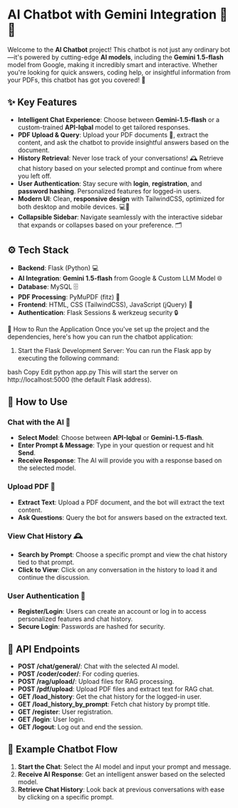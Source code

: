 # AI Chatbot with Gemini Integration 🚀🤖

Welcome to the **AI Chatbot** project! This chatbot is not just any ordinary bot—it's powered by cutting-edge **AI models**, including the **Gemini 1.5-flash** model from Google, making it incredibly smart and interactive. Whether you're looking for quick answers, coding help, or insightful information from your PDFs, this chatbot has got you covered! 🌟

## ✨ Key Features

* **Intelligent Chat Experience**: Choose between **Gemini-1.5-flash** or a custom-trained **API-Iqbal** model to get tailored responses.
* **PDF Upload & Query**: Upload your PDF documents 📑, extract the content, and ask the chatbot to provide insightful answers based on the document.
* **History Retrieval**: Never lose track of your conversations! 🕰️ Retrieve chat history based on your selected prompt and continue from where you left off.
* **User Authentication**: Stay secure with **login**, **registration**, and **password hashing**. Personalized features for logged-in users.
* **Modern UI**: Clean, **responsive design** with TailwindCSS, optimized for both desktop and mobile devices. 💻📱
* **Collapsible Sidebar**: Navigate seamlessly with the interactive sidebar that expands or collapses based on your preference. 🗂️

## ⚙️ Tech Stack

* **Backend**: Flask (Python) 💻
* **AI Integration**: **Gemini 1.5-flash** from Google & Custom LLM Model 🌐
* **Database**: MySQL 🗄️
* **PDF Processing**: PyMuPDF (fitz) 📝
* **Frontend**: HTML, CSS (TailwindCSS), JavaScript (jQuery) 🌈
* **Authentication**: Flask Sessions & werkzeug security 🔒

🏃 How to Run the Application
Once you've set up the project and the dependencies, here's how you can run the chatbot application:

1. Start the Flask Development Server:
You can run the Flask app by executing the following command:

bash
Copy
Edit
python app.py
This will start the server on http://localhost:5000 (the default Flask address).

## 💬 How to Use

### Chat with the AI 🤖

* **Select Model**: Choose between **API-Iqbal** or **Gemini-1.5-flash**.
* **Enter Prompt & Message**: Type in your question or request and hit **Send**.
* **Receive Response**: The AI will provide you with a response based on the selected model.

### Upload PDF 📑

* **Extract Text**: Upload a PDF document, and the bot will extract the text content.
* **Ask Questions**: Query the bot for answers based on the extracted text.

### View Chat History 🕰️

* **Search by Prompt**: Choose a specific prompt and view the chat history tied to that prompt.
* **Click to View**: Click on any conversation in the history to load it and continue the discussion.

### User Authentication 🔐

* **Register/Login**: Users can create an account or log in to access personalized features and chat history.
* **Secure Login**: Passwords are hashed for security.

## 🚀 API Endpoints

* **POST /chat/general/**: Chat with the selected AI model.
* **POST /coder/coder/**: For coding queries.
* **POST /rag/upload/**: Upload files for RAG processing.
* **POST /pdf/upload**: Upload PDF files and extract text for RAG chat.
* **GET /load\_history**: Get the chat history for the logged-in user.
* **GET /load\_history\_by\_prompt**: Fetch chat history by prompt title.
* **GET /register**: User registration.
* **GET /login**: User login.
* **GET /logout**: Log out and end the session.

## 📖 Example Chatbot Flow

1. **Start the Chat**: Select the AI model and input your prompt and message.
2. **Receive AI Response**: Get an intelligent answer based on the selected model.
3. **Retrieve Chat History**: Look back at previous conversations with ease by clicking on a specific prompt.


